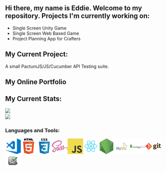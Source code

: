 ## Hi there, my name is Eddie. Welcome to my repository. Projects I'm currently working on:  
- Single Screen Unity Game  
- Single Screen Web Based Game  
- Project Planning App for Crafters

## My Current Project:  
A small PactumJS/JS/Cucumber API Testing suite.
    
## My Online Portfolio


## My Current Stats:
![](https://github-readme-stats.vercel.app/api?username=SaundersEddie&show_icons=true&theme=radical)<br>
![](https://github-readme-stats.vercel.app/api/top-langs/?username=SaundersEddie&show_icons=true&theme=radical)

### Languages and Tools:

<img align="left" alt="Visual Studio Code" width="50px" src="https://github.com/SaundersEddie/SaundersEddie/blob/master/visual-studio-code.png?raw=true" />
<img align="left" alt="HTML5" width="50px" src="https://github.com/SaundersEddie/SaundersEddie/blob/master/html.png?raw=true" />
<img align="left" alt="CSS3" width="50px" src="https://github.com/SaundersEddie/SaundersEddie/blob/master/css.png?raw=true" />
<img align="left" alt="Sass" width="50px" src="https://github.com/SaundersEddie/SaundersEddie/blob/master/sass.png?raw=true" />
<img align="left" alt="JavaScript" width="50px" src="https://github.com/SaundersEddie/SaundersEddie/blob/master/javascript.png?raw=true" />
<img align="left" alt="React" width="50px" src="https://github.com/SaundersEddie/SaundersEddie/blob/master/react.png?raw=true" />
<img align="left" alt="Node.js" width="50px" src="https://github.com/SaundersEddie/SaundersEddie/blob/master/nodejs.png?raw=true" />
<img align="left" alt="MySQL" width="50px" src="https://github.com/SaundersEddie/SaundersEddie/blob/master/mysql.png?raw=true" />
<img align="left" alt="MongoDB" width="50px" src="https://github.com/SaundersEddie/SaundersEddie/blob/master/mongodb.png?raw=true" />
<img align="left" alt="Git" width="50px" src="https://github.com/SaundersEddie/SaundersEddie/blob/master/git.png?raw=true" />
<img align="left" alt="Selenium" width="50px" src="https://github.com/SaundersEddie/SaundersEddie/blob/master/selenium-logo.png?raw=true" />
<br />
<br />

[website]: https://eddie-saunders.herokuapp.com/
[twitter]: https://twitter.com
[linkedin]: https://linkedin.com/in/
